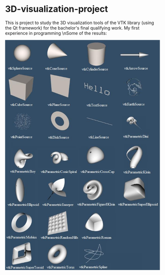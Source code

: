 # 3D-visualization-project
This is project to study the 3D visualization tools of the VTK library (using the Qt framework) for the bachelor's final qualifying work. My first experience in programming
\nSome of the results:

![alt text](https://github.com/turik2304/3D-visualization-project/blob/main/resultScreenshots/primitives.jpg)
